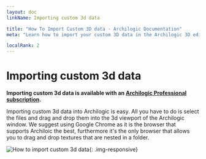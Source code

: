 ```yaml
---
layout: doc
linkName: Importing custom 3d data

title: "How To Import Custom 3D data - Archilogic Documentation"
meta: "Learn how to import your custom 3D data in the Archilogic 3D editor. This is a feature only available to Pro users."

localRank: 2
---
```


# Importing custom 3d data

**Importing custom 3d data is available with an [Archilogic Professional subscription]({{site.path}}/en/platform/settings/subscription.html).**

Importing custom 3d data into Archilogic is easy. All you have to do is select the files and drag and drop them into the 3d viewport of the Archilogic window.
We suggest using Google Chrome as it is the browser that supports Archiloic the best, furthermore it's the only browser that allows you to drag and drop textures that are nested in a folder.

![How to import custom 3d data]({{site.path}}/assets/images/3D-Import-Process.jpg){: .img-responsive}
